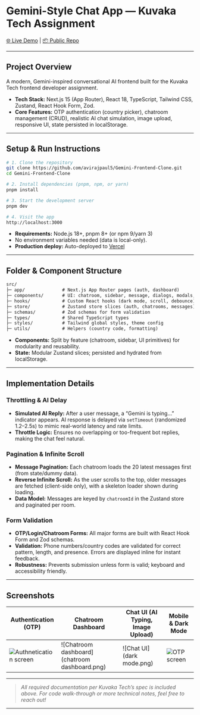 # Gemini-Style Chat App — Kuvaka Tech Assignment

[🌐 Live Demo](https://gemini-frontend-clone-aviraj-paul-s-projects.vercel.app/) | [📦 Public Repo](https://github.com/avirajpaul5/Gemini-Frontend-Clone)

---

## Project Overview

A modern, Gemini-inspired conversational AI frontend built for the Kuvaka Tech frontend developer assignment.

- **Tech Stack:** Next.js 15 (App Router), React 18, TypeScript, Tailwind CSS, Zustand, React Hook Form, Zod.
- **Core Features:** OTP authentication (country picker), chatroom management (CRUD), realistic AI chat simulation, image upload, responsive UI, state persisted in localStorage.

---

## Setup & Run Instructions

```bash
# 1. Clone the repository
git clone https://github.com/avirajpaul5/Gemini-Frontend-Clone.git
cd Gemini-Frontend-Clone

# 2. Install dependencies (pnpm, npm, or yarn)
pnpm install

# 3. Start the development server
pnpm dev

# 4. Visit the app
http://localhost:3000
```

- **Requirements:** Node.js 18+, pnpm 8+ (or npm 9/yarn 3)
- No environment variables needed (data is local-only).
- **Production deploy:** Auto-deployed to [Vercel](https://gemini-frontend-clone-aviraj-paul-s-projects.vercel.app/)

---

## Folder & Component Structure

```txt
src/
├─ app/              # Next.js App Router pages (auth, dashboard)
├─ components/       # UI: chatroom, sidebar, message, dialogs, modals, primitives
├─ hooks/            # Custom React hooks (dark mode, scroll, debounce)
├─ store/            # Zustand store slices (auth, chatrooms, messages)
├─ schemas/          # Zod schemas for form validation
├─ types/            # Shared TypeScript types
├─ styles/           # Tailwind global styles, theme config
├─ utils/            # Helpers (country code, formatting)
```

- **Components:** Split by feature (chatroom, sidebar, UI primitives) for modularity and reusability.
- **State:** Modular Zustand slices; persisted and hydrated from localStorage.

---

## Implementation Details

### Throttling & AI Delay

- **Simulated AI Reply:** After a user message, a “Gemini is typing…” indicator appears. AI response is delayed via `setTimeout` (randomized 1.2–2.5s) to mimic real-world latency and rate limits.
- **Throttle Logic:** Ensures no overlapping or too-frequent bot replies, making the chat feel natural.

### Pagination & Infinite Scroll

- **Message Pagination:** Each chatroom loads the 20 latest messages first (from state/dummy data).
- **Reverse Infinite Scroll:** As the user scrolls to the top, older messages are fetched (client-side only), with a skeleton loader shown during loading.
- **Data Model:** Messages are keyed by `chatroomId` in the Zustand store and paginated per room.

### Form Validation

- **OTP/Login/Chatroom Forms:** All major forms are built with React Hook Form and Zod schemas.
- **Validation:** Phone numbers/country codes are validated for correct pattern, length, and presence. Errors are displayed inline for instant feedback.
- **Robustness:** Prevents submission unless form is valid; keyboard and accessibility friendly.

---

## Screenshots

| Authentication (OTP)               | Chatroom Dashboard                            | Chat UI (AI Typing, Image Upload) | Mobile & Dark Mode     |
| ---------------------------------- | --------------------------------------------- | --------------------------------- | ---------------------- |
| ![Authnetication screen](auth.png) | ![Chatroom dashboard](chatroom dashboard.png) | ![Chat UI](dark mode.png)         | ![OTP screen](otp.png) |

---

> _All required documentation per Kuvaka Tech’s spec is included above. For code walk-through or more technical notes, feel free to reach out!_

---
